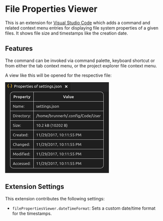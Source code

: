 # File Properties Viewer

This is an extension for [Visual Studio Code](https://code.visualstudio.com/) which adds a command and related context menu entries for displaying file system properties of a given files. It shows file size and timestamps like the creation date.

## Features

The command can be invoked via command palette, keyboard shortcut or from either the tab context menu, or the project explorer file context menu.

A view like this will be opened for the respective file:

![Example output](./readme-files/example.png)


## Extension Settings

This extension contributes the following settings:

- `filePropertiesViewer.dateTimeFormat`: Sets a custom date/time format for the timestamps.